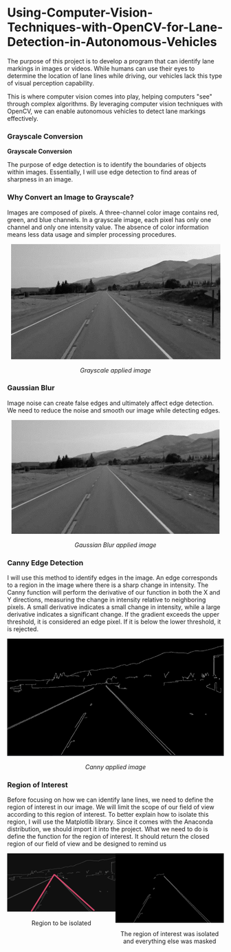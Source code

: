 # Using-Computer-Vision-Techniques-with-OpenCV-for-Lane-Detection-in-Autonomous-Vehicles

The purpose of this project is to develop a program that can identify lane markings in images or videos. While humans can use their eyes to determine the location of lane lines while driving, our vehicles lack this type of visual perception capability.

This is where computer vision comes into play, helping computers "see" through complex algorithms. By leveraging computer vision techniques with OpenCV, we can enable autonomous vehicles to detect lane markings effectively.

### Grayscale Conversion

**Grayscale Conversion**

The purpose of edge detection is to identify the boundaries of objects within images. Essentially, I will use edge detection to find areas of sharpness in an image.

### Why Convert an Image to Grayscale?

Images are composed of pixels. A three-channel color image contains red, green, and blue channels. In a grayscale image, each pixel has only one channel and only one intensity value. The absence of color information means less data usage and simpler processing procedures.
<div align="center">
  <img src="images/Resim21.png" alt="Example of Grayscale Conversion and Edge Detection">
  <p><em>Grayscale applied image</em></p>
</div>

### Gaussian Blur

Image noise can create false edges and ultimately affect edge detection. We need to reduce the noise and smooth our image while detecting edges.
<div align="center">
  <img src="images/Resim22.png" alt="Example of Gaussian Blur">
  <p><em>Gaussian Blur applied image</em></p>
</div>

### Canny Edge Detection

I will use this method to identify edges in the image. An edge corresponds to a region in the image where there is a sharp change in intensity. The Canny function will perform the derivative of our function in both the X and Y directions, measuring the change in intensity relative to neighboring pixels. A small derivative indicates a small change in intensity, while a large derivative indicates a significant change. If the gradient exceeds the upper threshold, it is considered an edge pixel. If it is below the lower threshold, it is rejected.
<div align="center">
  <img src="images/Resim23.png" alt="Canny Edge Detection">
  <p><em>Canny applied image</em></p>
</div>

### Region of Interest

Before focusing on how we can identify lane lines, we need to define the region of interest in our image. We will limit the scope of our field of view according to this region of interest. To better explain how to isolate this region, I will use the Matplotlib library. Since it comes with the Anaconda distribution, we should import it into the project. What we need to do is define the function for the region of interest. It should return the closed region of our field of view and be designed to remind us 

<div style="display: flex; justify-content: space-around;">
  <div>
    <img src="images/Resim24.png" alt="Image 1" width="600"/>
    <p align="center">Region to be isolated</p>
  </div>
  <div>
    <img src="images/Resim28.png" alt="Image 2" width="600"/>
    <p align="center">The region of interest was isolated and everything else was masked</p>
  </div>
</div>
